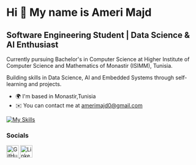 Hi 👋 My name is Ameri Majd
===========================

Software Engineering Student | Data Science & AI Enthusiast
-----------------------------------------------------------

Currently pursuing Bachelor's in Computer Science at Higher Institute of Computer Science and Mathematics of Monastir (ISIMM), Tunisia.

Building skills in Data Science, AI and Embedded Systems through self-learning and projects.

* 🌍  I'm based in Monastir,Tunisia
* ✉️  You can contact me at [amerimajd0@gmail.com](mailto:amerimajd0@gmail.com )

[![My Skills](https://skillicons.dev/icons?i=py,tensorflow,pytorch,vscode,flask,c,cpp,react,git,js,html,css)](https://skillicons.dev)

### Socials

<p align="left"> <a href="https://www.github.com/AmeriMajd" target="_blank" rel="noreferrer"> <picture> <source media="(prefers-color-scheme: dark)" srcset="https://raw.githubusercontent.com/danielcranney/readme-generator/main/public/icons/socials/github-dark.svg" /> <source media="(prefers-color-scheme: light)" srcset="https://raw.githubusercontent.com/danielcranney/readme-generator/main/public/icons/socials/github.svg" /> <img src="https://raw.githubusercontent.com/danielcranney/readme-generator/main/public/icons/socials/github.svg" width="32" height="32" alt="GitHub" title="GitHub" /> </picture> </a> <a href="https://www.linkedin.com/in/AmeriMajd" target="_blank" rel="noreferrer"> <picture> <source media="(prefers-color-scheme: dark)" srcset="https://raw.githubusercontent.com/danielcranney/readme-generator/main/public/icons/socials/linkedin-dark.svg" /> <source media="(prefers-color-scheme: light)" srcset="https://raw.githubusercontent.com/danielcranney/readme-generator/main/public/icons/socials/linkedin.svg" /> <img src="https://raw.githubusercontent.com/danielcranney/readme-generator/main/public/icons/socials/linkedin.svg" width="32" height="32" alt="LinkedIn" title="LinkedIn" /> </picture> </a></p>
